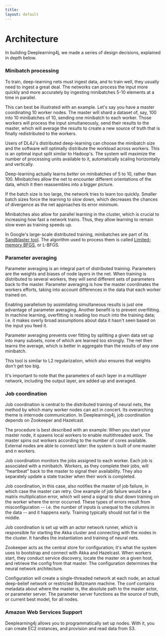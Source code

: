 ```yaml
---
title: 
layout: default
---
```


# Architecture

In building Deeplearning4j, we made a series of design decisions, explained in depth below.

### Minibatch processing

To train, deep-learning nets must ingest data, and to train well, they usually need to ingest a great deal. The networks can process the input more quickly and more accurately by ingesting minibatches 5-10 elements at a time in parallel. 

This can best be illustrated with an example. Let's say you have a master coordinating 10 worker nodes. The master will shard a dataset of, say, 100 into 10 minibatches of 10, sending one minibatch to each worker. Those workers will process the input simultaneously, send their results to the master, which will average the results to create a new source of truth that is finally redistributed to the workers.

Users of DL4J's distributed deep-learning can choose the minibatch size and the software will optimally distribute the workload across workers. This is an optimal input split similar to Hadoop's. The system will maximize the number of processing units available to it, automatically scaling horizontally and vertically.

Deep-learning actually learns *better* on minibatches of 5 to 10, rather than 100. Minibatches allow the net to encounter different orientations of the data, which it then reassembles into a bigger picture.

If the batch size is too large, the network tries to learn too quickly. Smaller batch sizes force the learning to slow down, which decreases the chances of divergence as the net approaches its error minimum.

Minibatches also allow for parallel learning in the cluster, which is crucial to increasing how fast a network trains. Thus, they allow learning to remain slow even as training speeds up.

In Google's large-scale distributed training, minibatches are part of its [Sandblaster tool](http://research.google.com/archive/large_deep_networks_nips2012.html). The algorithm used to process them is called [Limited-memory BFGS](https://en.wikipedia.org/wiki/Limited-memory_BFGS), or L-BFGS.

### Parameter averaging

Parameter averaging is an integral part of distributed training. Parameters are the weights and biases of node layers in the net. When training is distributed to several workers, they will send different sets of parameters back to the master. Parameter averaging is how the master coordinates the workers efforts, taking into account differences in the data that each worker trained on. 

Enabling parallelism by assimilating simultaneous results is just one advantage of parameter averaging. Another benefit is to prevent overfitting. In machine learning, overfitting is reading too much into the training data; i.e. it makes overly broad assumptions about data it hasn't seen based on the input you feed it. 

Parameter averaging prevents over fitting by splitting a given data set up into many subsets, none of which are learned too strongly. The net then learns the average, which is better in aggregate than the results of any one minibatch.

This tool is similar to L2 regularization, which also ensures that weights don't get too big.

It's important to note that the parameters of each layer in a multilayer network, including the output layer, are added up and averaged. 

### Job coordination

Job coordination is central to the distributed training of neural nets, the method by which many worker nodes can act in concert. Its overarching theme is internode communication. In Deeplearning4j, job coordination depends on Zookeeper and Hazelcast. 

The procedure is best described with an example: When you start your master node, it spawns local workers to enable multithreaded work. The master spins out workers according to the number of cores available. External nodes are able to connect later: the system is built of one master and *n* workers.  

Job coordination monitors the jobs assigned to each worker. Each job is associated with a minibatch. Workers, as they complete their jobs, will "heartbeat" back to the master to signal their availability. They also separately update a state tracker when their work is completed.

Job coordination, in this case, also notifies the master of job failure, in which case the master can retry. One example of job failure would be a matrix multiplication error, which will send a signal to shut down training on the worker where the error occurred. These types of errors result from misconfiguration -- i.e. the number of inputs is unequal to the columns in the data -- and it happens early. Training typically should not fail in the middle. 

Job coordination is set up with an actor network runner, which is responsible for starting the Akka cluster and connecting with the nodes in the cluster. It handles the instantiation and training of neural nets. 

Zookeeper acts as the central store for configuration; it's what the system uses to bootstrap and connect with Akka and Hazelcast. When workers start, they conduct service discovery, locate the master on a given host, and retrieve the config from that master. The configuration determines the neural network architecture.

Configuration will create a single-threaded network at each node, an actual deep-belief network or restricted Boltzmann machine. The conf contains metadata about where the master is, the absolute path to the master actor, or parameter server. The parameter server functions as the source of truth, or current best model, for all nodes. 

### Amazon Web Services Support

Deeplearning4j allows you to programmatically set up nodes. With it, you can create EC2 instances, and provision and read data from S3. 
